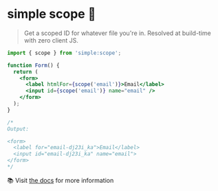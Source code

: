 # simple scope 🔎

> Get a scoped ID for whatever file you're in. Resolved at build-time with zero client JS.

```jsx
import { scope } from 'simple:scope';

function Form() {
  return (
    <form>
      <label htmlFor={scope('email')}>Email</label>
      <input id={scope('email')} name="email" />
    </form>
  );
}

/*
Output:

<form>
  <label for="email-dj23i_ka">Email</label>
  <input id="email-dj23i_ka" name="email">
</form>
*/
```

📚 Visit [the docs](/packages/scope) for more information
